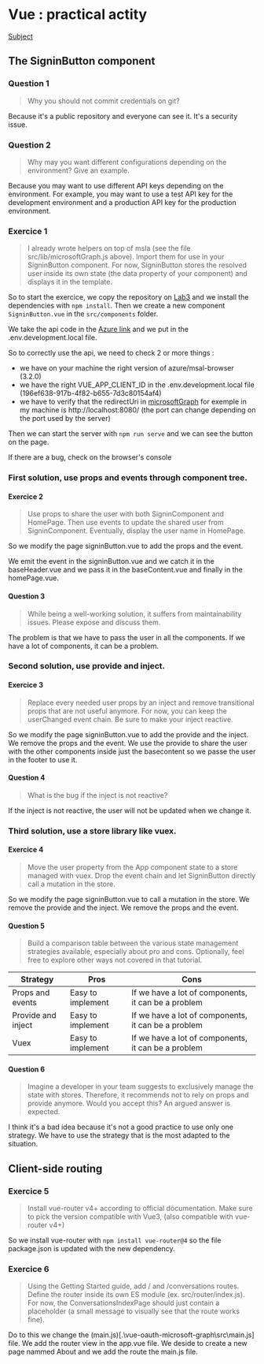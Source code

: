 # Vue : practical actity

[Subject](https://thomas-veillard.fr/front-end-web-development/vue/02-vue-practical-activity-part-n2/)

## The SigninButton component

### Question 1

> Why you should not commit credentials on git?

Because it's a public repository and everyone can see it. It's a security issue.

### Question 2

> Why may you want different configurations depending on the environment? Give an example.

Because you may want to use different API keys depending on the environment. For example, you may want to use a test API key for the development environment and a production API key for the production environment.

### Exercice 1

> I already wrote helpers on top of msla (see the file src/lib/microsoftGraph.js above). Import them for use in your SigninButton component. For now, SigninButton stores the resolved user inside its own state (the data property of your component) and displays it in the template.

So to start the exercice, we copy the repository on [Lab3](..\Lab3) and we install the dependencies with `npm install`.
Then we create a new component `SigninButton.vue` in the `src/components` folder.

We take the api code in the [Azure link](https://portal.azure.com/#view/Microsoft_AAD_RegisteredApps/ApplicationMenuBlade/~/Overview/appId/196ef638-917b-4f82-b655-7d3c80154af4/objectId/0662321b-23ab-4dd8-be09-9a0ee316d37c/isMSAApp~/false/defaultBlade/Overview/appSignInAudience/AzureADandPersonalMicrosoftAccount/servicePrincipalCreated~/true) and we put in the .env.development.local file.

So to correctly use the api, we need to check 2 or more things :

- we have on your machine the right version of azure/msal-browser (3.2.0)
- we have the right VUE_APP_CLIENT_ID in the .env.development.local file (196ef638-917b-4f82-b655-7d3c80154af4)
- we have to verify that the redirectUri in [microsoftGraph](.\vue-oauth-microsoft-graph\src\lib\microsoftGraph.js) for exemple in my machine is http://localhost:8080/ (the port can change depending on the port used by the server)

Then we can start the server with `npm run serve` and we can see the button on the page.

If there are a bug, check on the browser's console

### First solution, use props and events through component tree.

#### Exercice 2

> Use props to share the user with both SigninComponent and HomePage. Then use events to update the shared user from SigninComponent. Eventually, display the user name in HomePage.

So we modify the page signinButton.vue to add the props and the event.

We emit the event in the signinButton.vue and we catch it in the baseHeader.vue and we pass it in the baseContent.vue and finally in the homePage.vue.

#### Question 3

> While being a well-working solution, it suffers from maintainability issues. Please expose and discuss them.

The problem is that we have to pass the user in all the components. If we have a lot of components, it can be a problem.

### Second solution, use provide and inject.

#### Exercice 3

> Replace every needed user props by an inject and remove transitional props that are not useful anymore. For now, you can keep the userChanged event chain. Be sure to make your inject reactive.

So we modify the page signinButton.vue to add the provide and the inject. We remove the props and the event.
We use the provide to share the user with the other components inside just the basecontent so we passe the user in the footer to use it.

#### Question 4

> What is the bug if the inject is not reactive?

If the inject is not reactive, the user will not be updated when we change it.

### Third solution, use a store library like vuex.

#### Exercice 4

> Move the user property from the App component state to a store managed with vuex. Drop the event chain and let SigninButton directly call a mutation in the store.

So we modify the page signinButton.vue to call a mutation in the store. We remove the provide and the inject. We remove the props and the event.

#### Question 5

> Build a comparison table between the various state management strategies available, especially about pro and cons. Optionally, feel free to explore other ways not covered in that tutorial.

| Strategy           | Pros              | Cons                                                |
| ------------------ | ----------------- | --------------------------------------------------- |
| Props and events   | Easy to implement | If we have a lot of components, it can be a problem |
| Provide and inject | Easy to implement | If we have a lot of components, it can be a problem |
| Vuex               | Easy to implement | If we have a lot of components, it can be a problem |

#### Question 6

> Imagine a developer in your team suggests to exclusively manage the state with stores. Therefore, it recommends not to rely on props and provide anymore. Would you accept this? An argued answer is expected.

I think it's a bad idea because it's not a good practice to use only one strategy. We have to use the strategy that is the most adapted to the situation.

## Client-side routing

### Exercice 5

> Install vue-router v4+ according to official documentation. Make sure to pick the version compatible with Vue3, (also compatible with vue-router v4+)

So we install vue-router with `npm install vue-router@4` so the file package.json is updated with the new dependency.

### Exercice 6

> Using the Getting Started guide, add / and /conversations routes. Define the router inside its own ES module (ex. src/router/index.js). For now, the ConversationsIndexPage should just contain a placeholder (a small message to visually see that the route works fine).

Do to this we change the (main.js)[.\vue-oauth-microsoft-graph\src\main.js] file. We add the router view in the app.vue file. 
We deside to create a new page nammed About and we add the route the main.js file.


